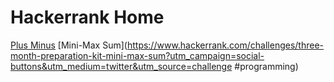 
# Hackerrank Home

[Plus Minus](https://www.hackerrank.com/challenges/three-month-preparation-kit-plus-minus/problem?utm_campaign=social-buttons&utm_medium=twitter&utm_source=challenge%20#programming)
[Mini-Max Sum](https://www.hackerrank.com/challenges/three-month-preparation-kit-mini-max-sum?utm_campaign=social-buttons&utm_medium=twitter&utm_source=challenge #programming)
